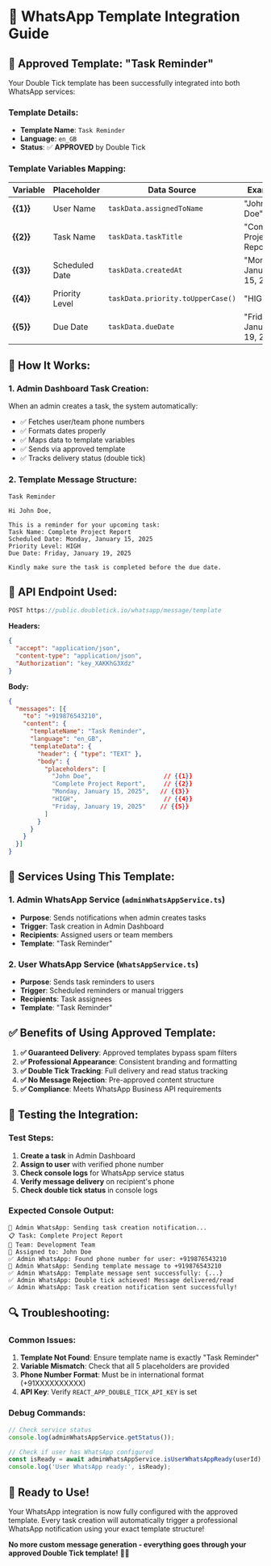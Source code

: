 # 📱 WhatsApp Template Integration Guide

## 🎯 **Approved Template: "Task Reminder"**

Your Double Tick template has been successfully integrated into both WhatsApp services:

### **Template Details:**
- **Template Name**: `Task Reminder`
- **Language**: `en_GB`
- **Status**: ✅ **APPROVED** by Double Tick

### **Template Variables Mapping:**

| Variable | Placeholder | Data Source | Example |
|----------|-------------|-------------|---------|
| **{{1}}** | User Name | `taskData.assignedToName` | "John Doe" |
| **{{2}}** | Task Name | `taskData.taskTitle` | "Complete Project Report" |
| **{{3}}** | Scheduled Date | `taskData.createdAt` | "Monday, January 15, 2025" |
| **{{4}}** | Priority Level | `taskData.priority.toUpperCase()` | "HIGH" |
| **{{5}}** | Due Date | `taskData.dueDate` | "Friday, January 19, 2025" |

## 🚀 **How It Works:**

### **1. Admin Dashboard Task Creation:**
When an admin creates a task, the system automatically:
- ✅ Fetches user/team phone numbers
- ✅ Formats dates properly
- ✅ Maps data to template variables
- ✅ Sends via approved template
- ✅ Tracks delivery status (double tick)

### **2. Template Message Structure:**
```
Task Reminder

Hi John Doe,

This is a reminder for your upcoming task:
Task Name: Complete Project Report
Scheduled Date: Monday, January 15, 2025
Priority Level: HIGH
Due Date: Friday, January 19, 2025

Kindly make sure the task is completed before the due date.
```

## 🔧 **API Endpoint Used:**

```typescript
POST https://public.doubletick.io/whatsapp/message/template
```

**Headers:**
```json
{
  "accept": "application/json",
  "content-type": "application/json",
  "Authorization": "key_XAKKhG3Xdz"
}
```

**Body:**
```json
{
  "messages": [{
    "to": "+919876543210",
    "content": {
      "templateName": "Task Reminder",
      "language": "en_GB",
      "templateData": {
        "header": { "type": "TEXT" },
        "body": { 
          "placeholders": [
            "John Doe",                    // {{1}}
            "Complete Project Report",     // {{2}}
            "Monday, January 15, 2025",   // {{3}}
            "HIGH",                        // {{4}}
            "Friday, January 19, 2025"    // {{5}}
          ]
        }
      }
    }
  }]
}
```

## 📱 **Services Using This Template:**

### **1. Admin WhatsApp Service** (`adminWhatsAppService.ts`)
- **Purpose**: Sends notifications when admin creates tasks
- **Trigger**: Task creation in Admin Dashboard
- **Recipients**: Assigned users or team members
- **Template**: "Task Reminder"

### **2. User WhatsApp Service** (`WhatsAppService.ts`)
- **Purpose**: Sends task reminders to users
- **Trigger**: Scheduled reminders or manual triggers
- **Recipients**: Task assignees
- **Template**: "Task Reminder"

## ✅ **Benefits of Using Approved Template:**

1. **✅ Guaranteed Delivery**: Approved templates bypass spam filters
2. **✅ Professional Appearance**: Consistent branding and formatting
3. **✅ Double Tick Tracking**: Full delivery and read status tracking
4. **✅ No Message Rejection**: Pre-approved content structure
5. **✅ Compliance**: Meets WhatsApp Business API requirements

## 🧪 **Testing the Integration:**

### **Test Steps:**
1. **Create a task** in Admin Dashboard
2. **Assign to user** with verified phone number
3. **Check console logs** for WhatsApp service status
4. **Verify message delivery** on recipient's phone
5. **Check double tick status** in console logs

### **Expected Console Output:**
```
🚀 Admin WhatsApp: Sending task creation notification...
📋 Task: Complete Project Report
👥 Team: Development Team
👤 Assigned to: John Doe
✅ Admin WhatsApp: Found phone number for user: +919876543210
📱 Admin WhatsApp: Sending template message to +919876543210
✅ Admin WhatsApp: Template message sent successfully: {...}
✅ Admin WhatsApp: Double tick achieved! Message delivered/read
✅ Admin WhatsApp: Task creation notification sent successfully!
```

## 🔍 **Troubleshooting:**

### **Common Issues:**
1. **Template Not Found**: Ensure template name is exactly "Task Reminder"
2. **Variable Mismatch**: Check that all 5 placeholders are provided
3. **Phone Number Format**: Must be in international format (+91XXXXXXXXXX)
4. **API Key**: Verify `REACT_APP_DOUBLE_TICK_API_KEY` is set

### **Debug Commands:**
```typescript
// Check service status
console.log(adminWhatsAppService.getStatus());

// Check if user has WhatsApp configured
const isReady = await adminWhatsAppService.isUserWhatsAppReady(userId);
console.log('User WhatsApp ready:', isReady);
```

## 🎉 **Ready to Use!**

Your WhatsApp integration is now fully configured with the approved template. Every task creation will automatically trigger a professional WhatsApp notification using your exact template structure!

**No more custom message generation - everything goes through your approved Double Tick template!** 📱✨











